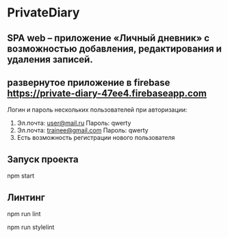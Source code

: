 # PrivateDiary
## SPA web – приложение «Личный дневник» c возможностью добавления, редактирования и удаления записей.

## развернутое приложение в firebase https://private-diary-47ee4.firebaseapp.com

Логин и пароль нескольких пользователей при авторизации:
1)	Эл.почта: user@mail.ru 	Пароль: qwerty
2)	Эл.почта: trainee@gmail.com	Пароль: qwerty
3)  Есть возможность регистрации нового пользователя 


## Запуск проекта

npm start

## Линтинг

npm run lint

npm run stylelint
